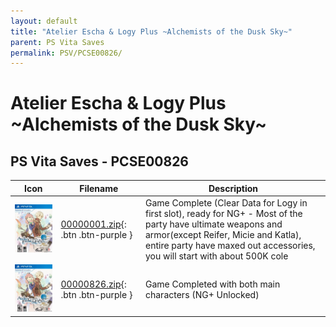 ```yaml
---
layout: default
title: "Atelier Escha & Logy Plus ~Alchemists of the Dusk Sky~"
parent: PS Vita Saves
permalink: PSV/PCSE00826/
---
```

# Atelier Escha & Logy Plus ~Alchemists of the Dusk Sky~

## PS Vita Saves - PCSE00826

| Icon | Filename | Description |
|------|----------|-------------|
| ![Atelier Escha & Logy Plus ~Alchemists of the Dusk Sky~](icon0.png) | [00000001.zip](00000001.zip){: .btn .btn-purple } | Game Complete (Clear Data for Logy in first slot), ready for NG+ - Most of the party have ultimate weapons and armor(except Reifer, Micie and Katla), entire party have maxed out accessories, you will start with about 500K cole  |
| ![Atelier Escha & Logy Plus ~Alchemists of the Dusk Sky~](icon0.png) | [00000826.zip](00000826.zip){: .btn .btn-purple } | Game Completed with both main characters (NG+ Unlocked) |
